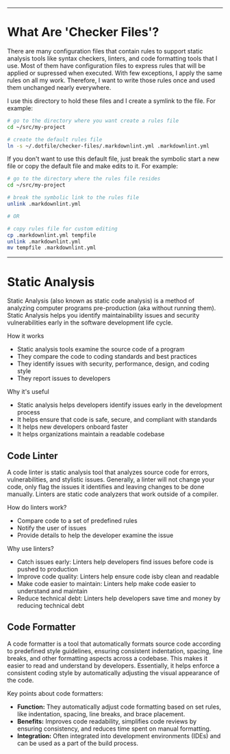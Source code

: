 <!--
Maintainer:   jeffskinnerbox@yahoo.com / www.jeffskinnerbox.me
Version:      0.0.1
-->

<!--
<div align="center">
<img src="https://raw.githubusercontent.com/jeffskinnerbox/blog/main/content/images/banners-bkgrds/work-in-progress.jpg" title="These materials require additional work and are not ready for general use." align="center" width=420px height=219px>
</div>
-->


---------------


# What Are 'Checker Files'?

There are many configuration files that contain rules to support static analysis tools
like syntax checkers, linters, and code formatting tools that I use.
Most of them have configuration files to express rules that will be applied or supressed when executed.
With few exceptions, I apply the same rules on all my work.
Therefore, I want to write those rules once and used them unchanged nearly everywhere.

I use this directory to hold these files and I create a symlink to the file.
For example:

```bash
# go to the directory where you want create a rules file
cd ~/src/my-project

# create the default rules file
ln -s ~/.dotfile/checker-files/.markdownlint.yml .markdownlint.yml
```

If you don't want to use this default file, just break the symbolic start a new file
or copy the default file and make edits to it.
For example:

```bash
# go to the directory where the rules file resides
cd ~/src/my-project

# break the symbolic link to the rules file
unlink .markdownlint.yml

# OR

# copy rules file for custom editing
cp .markdownlint.yml tempfile
unlink .markdownlint.yml
mv tempfile .markdownlint.yml
```

---------------


# Static Analysis

Static Analysis (also known as static code analysis)
is a method of analyzing computer programs pre-production (aka without running them).
Static Analysis helps you identify maintainability issues
and security vulnerabilities early in the software development life cycle.

How it works

* Static analysis tools examine the source code of a program
* They compare the code to coding standards and best practices
* They identify issues with security, performance, design, and coding style
* They report issues to developers

Why it's useful

* Static analysis helps developers identify issues early in the development process
* It helps ensure that code is safe, secure, and compliant with standards
* It helps new developers onboard faster
* It helps organizations maintain a readable codebase


## Code Linter

A code linter is static analysis tool that analyzes source code for errors, vulnerabilities, and stylistic issues.
Generally, a linter will not change your code, only flag the issues it identifies
and leaving changes to be done manually.
Linters are static code analyzers that work outside of a compiler.

How do linters work?

* Compare code to a set of predefined rules
* Notify the user of issues
* Provide details to help the developer examine the issue

Why use linters?

* Catch issues early: Linters help developers find issues before code is pushed to production
* Improve code quality: Linters help ensure code isby clean and readable
* Make code easier to maintain: Linters help make code easier to understand and maintain
* Reduce technical debt: Linters help developers save time and money by reducing technical debt


## Code Formatter

A code formatter is a tool that automatically formats source code according to
predefined style guidelines, ensuring consistent indentation, spacing, line breaks,
and other formatting aspects across a codebase.
This makes it easier to read and understand by developers.
Essentially, it helps enforce a consistent coding style by automatically adjusting the visual appearance of the code.

Key points about code formatters:

* **Function:** They automatically adjust code formatting based on set rules, like indentation, spacing, line breaks, and brace placement.
* **Benefits:** Improves code readability, simplifies code reviews by ensuring consistency, and reduces time spent on manual formatting.
* **Integration:** Often integrated into development environments (IDEs) and can be used as a part of the build process.

